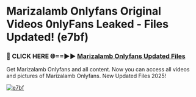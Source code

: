 # Marizalamb Onlyfans Original Videos 0nlyFans Leaked - Files Updated! (e7bf)

<h3>🔴 CLICK HERE 🌐==►► <a href="https://tinyurl.com/2m67pmp6" rel="nofollow">Marizalamb Onlyfans Updated Files</a></h3>

Get Marizalamb Onlyfans and all content. Now you can access all videos and pictures of Marizalamb Onlyfans. New Updated Files 2025!

[![e7bf](https://i.imgur.com/H4QAA4z.gif)](https://tinyurl.com/2m67pmp6)